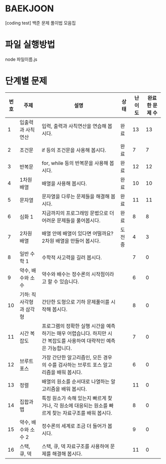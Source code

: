 # BAEKJOON
[coding test] 백준 문제 풀이법 모음집

# 파일 실행방법
node 파일이름.js

# 단계별 문제

| 번호 | 주제            | 설명                                                    | 상태     | 난이도 | 완료한 문제 수 |
|------|-----------------|---------------------------------------------------------|----------|--------|----------------|
| 1    | 입출력과 사칙연산 | 입력, 출력과 사칙연산을 연습해 봅시다.                  | 완료     | 13     | 13             |
| 2    | 조건문           | if 등의 조건문을 사용해 봅시다.                         | 완료     | 7      | 7              |
| 3    | 반복문           | for, while 등의 반복문을 사용해 봅시다.                | 완료     | 12     | 12             |
| 4    | 1차원 배열       | 배열을 사용해 봅시다.                                   | 완료     | 10     | 10             |
| 5    | 문자열           | 문자열을 다루는 문제들을 해결해 봅시다.                | 완료     | 11     | 11             |
| 6    | 심화 1           | 지금까지의 프로그래밍 문법으로 더 어려운 문제들을 풀어봅시다. | 완료 | 8      | 8              |
| 7    | 2차원 배열       | 배열 안에 배열이 있다면 어떨까요? 2차원 배열을 만들어 봅시다. | 도전 중 | 4    | 3              |
| 8    | 일반 수학 1      | 수학적 사고력을 길러 봅시다.                           |          | 7      | 0              |
| 9    | 약수, 배수와 소수 | 약수와 배수는 정수론의 시작점이라고 할 수 있습니다.    |          | 6      | 0              |
| 10   | 기하: 직사각형과 삼각형 | 간단한 도형으로 기하 문제풀이를 시작해 봅시다.      |          | 8      | 0              |
| 11   | 시간 복잡도      | 프로그램의 정확한 실행 시간을 예측하기는 매우 어렵습니다. 하지만 시간 복잡도를 사용하여 대략적인 예측은 가능합니다. | | 7 | 0 |
| 12   | 브루트 포스      | 가장 간단한 알고리즘인, 모든 경우의 수를 검사하는 브루트 포스 알고리즘을 배워 봅시다. | | 6 | 0 |
| 13   | 정렬             | 배열의 원소를 순서대로 나열하는 알고리즘을 배워 봅시다. |       | 11     | 0              |
| 14   | 집합과 맵        | 특정 원소가 속해 있는지 빠르게 찾거나, 각 원소에 대응되는 원소를 빠르게 찾는 자료구조를 배워 봅시다. | | 8 | 0 |
| 15   | 약수, 배수와 소수 2 | 정수론의 세계로 조금 더 들어가 봅시다.               |          | 9      | 0              |
| 16   | 스택, 큐, 덱     | 스택, 큐, 덱 자료구조를 사용하여 문제를 해결해 봅시다. |       | 11     | 0              |
